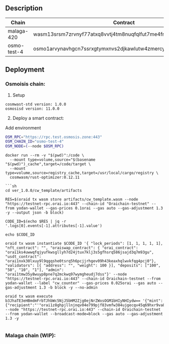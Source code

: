 ## Description

| Chain       | Contract                                                        |
| ----------- | --------------------------------------------------------------- |
| malaga-420  | wasm13srsm7zrvnyf77atxq8vvtj4tm8nuqfqlfut7me4fml00zxjqd3qmz3dnt |
| osmo-test-4 | osmo1arvynavhgcn7ssrxgtymxnvs2djkawlutw4zmercyhjw8jdd40wq76hl7n |

## Deployment

### Osmoisis chain:

1. Setup

```
cosmwast-std version: 1.0.0
osmosisd version: 11.0.0
```

2. Deploy a smart contract:

Add environment

```sh
OSM_RPC="https://rpc.test.osmosis.zone:443"
OSM_CHAIN_ID="osmo-test-4"
OSM_NODE=(--node $OSM_RPC)
```

```Build
docker run --rm -v "$(pwd)":/code \
  --mount type=volume,source="$(basename "$(pwd)")_cache",target=/code/target \
  --mount type=volume,source=registry_cache,target=/usr/local/cargo/registry \
  cosmwasm/rust-optimizer:0.12.11

```sh
cd ver_1.0.0/cw_template/artifacts

RES=$(oraid tx wasm store artifacts/cw_template.wasm --node "https://testnet-rpc.orai.io:443" --chain-id "Oraichain-testnet" --from yodan-wallet --gas-prices 0.1orai --gas auto --gas-adjustment 1.3 -y --output json -b block)

CODE_ID=$(echo $RES | jq -r '.logs[0].events[-1].attributes[-1].value')

echo $CODE_ID

oraid tx wasm instantiate $CODE_ID '{ "lock_periods": [1, 1, 1, 1, 1], "nft_contract": "", "oraiswap_contract": { "orai_contract":  "orai1ks4uwwqfqjyufkwsgllyh7d24jtux7klj3s5gfhsrq586jsajd3q7m93gu", "usdt_contract": "orai1nxk30lxuy9l9qgqshe0tsrq5h6pcjjrhgev09h43keaxhqlwvkfqg4pcj0"}, "validators": [{ "address": "", "weight": 100 }], "deposits": ["100", "50", "10", "1"], "admin": "orai1tmw35y8wuyp8pne7q2mckwq97wymgheudj7dss"}' --node "https://testnet-rpc.orai.io:443" --chain-id Oraichain-testnet --from yodan-wallet --label "cw_counter" --gas-prices 0.025orai --gas auto --gas-adjustment 1.3 -b block -y --no-admin

oraid tx wasm execute b3JhaTE3eHBmdmFrbTJhbWc5NjJ5bHM2Zjg0ejNrZWxsOGM1bHIyNHIydw== '{"mint":{"recipient":"'"orai1z8ghpjllnjnqv04e799pjf83vmfw384ujgecqv45q69hxr9va8jsun5g27"'","amount":"100"}}' --node "https://testnet-rpc.orai.io:443" --chain-id Oraichain-testnet --from yodan-wallet --broadcast-mode=block --gas auto --gas-adjustment 1.3 -y


```

### Malaga chain (WIP):
